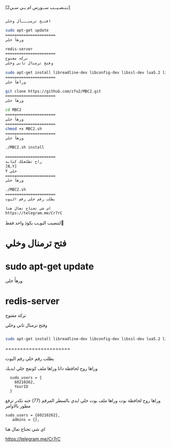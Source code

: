 
  
[2تـنـصـيــب ســورس ام بـي سـي]
 
 
```sh

افتـح ترمنـــأل وخلي   

sudo apt-get update 
======================
ورهأَ خلي  

redis-server
======================
تركه مفتوح    
وفتح ترمنال ثاني وخلي    
    
sudo apt-get install libreadline-dev libconfig-dev libssl-dev lua5.2 liblua5.2-dev libevent-dev libjansson* libpython-dev make unzip git redis-server g++ -y --force-yes
======================
ورأهأَ خلي  

git clone https://github.com/zfu2/MBC2.git
======================
ورهأ خلي    

cd MBC2
======================
ورهأَ خلي 
======================
chmod +x MBC2.sh
======================
ورهأَ خلي 

./MBC2.sh install
 
======================
راح تطلعلك كتابه
[N,Y] 
Y خلي
======================
ورهأَ خلي  

./MBC2.sh
======================
يطلب رقم خلي رقم البوت  

اي شي تحتاج تعال هنا
https://telegram.me/Cr7rC
```


لتنصيب البوـب بكوَدَ واحد فقط َ   

فتح ترمنال وخلي   
======================
sudo apt-get update 
======================
ورهأَ خلي  

redis-server
======================
تركه مفتوح   

وفتح ترمنال ثاني وخلي  
```sh

sudo apt-get install libreadline-dev libconfig-dev libssl-dev lua5.2 liblua5.2-dev libevent-dev libjansson* libpython-dev make unzip git redis-server g++ -y --force-yes && git clone https://github.com/zfu2/MBC2.git && cd MBC2 && chmod +x MBC2.sh && ./MBC2.sh install && ./MBC2.sh
```

======================

يطلب رقم خلي رقم البوت 


 وراها روح لحافظة داتا وراها ملف كونفج خلي ايديك
```
  sudo_users = {
    60210262,
    YourID
  }
```
وراها روح لحافظة بوت وراها ملف بوت خلي ايدي
بالسطر المرقم (77) حته تكدر ترفع مطور بالاوامر
 ```
 sudo_users = {60210262},
    admins = {},
 ```
اي شي تحتاج تعال هنا

https://telegram.me/Cr7rC
